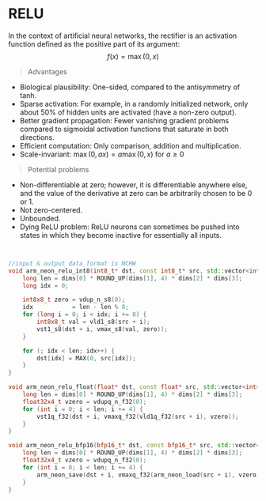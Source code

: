 # RELU
In the context of artificial neural networks, the rectifier is an activation function defined as the positive part of its argument:
$$f(x)=\max(0, x)$$

> Advantages
- Biological plausibility: One-sided, compared to the antisymmetry of tanh.
- Sparse activation: For example, in a randomly initialized network, only about 50% of hidden units are activated (have a non-zero output).
- Better gradient propagation: Fewer vanishing gradient problems compared to sigmoidal activation functions that saturate in both directions.
- Efficient computation: Only comparison, addition and multiplication.
- Scale-invariant: $\max(0,ax)=a\max(0,x)\text{ for }a\geq 0$
  
> Potential problems
- Non-differentiable at zero; however, it is differentiable anywhere else, and the value of the derivative at zero can be arbitrarily chosen to be 0 or 1.
- Not zero-centered.
- Unbounded.
- Dying ReLU problem: ReLU neurons can sometimes be pushed into states in which they become inactive for essentially all inputs. 
```cpp


//input & output data_format is NCHW
void arm_neon_relu_int8(int8_t* dst, const int8_t* src, std::vector<int> dims) {
    long len = dims[0] * ROUND_UP(dims[1], 4) * dims[2] * dims[3];
    long idx = 0;

    int8x8_t zero = vdup_n_s8(0);
    idx           = len - len % 8;
    for (long i = 0; i < idx; i += 8) {
        int8x8_t val = vld1_s8(src + i);
        vst1_s8(dst + i, vmax_s8(val, zero));
    }

    for (; idx < len; idx++) {
        dst[idx] = MAX(0, src[idx]);
    }
}

void arm_neon_relu_float(float* dst, const float* src, std::vector<int> dims) {
    long len = dims[0] * ROUND_UP(dims[1], 4) * dims[2] * dims[3];
    float32x4_t vzero = vdupq_n_f32(0);
    for (int i = 0; i < len; i += 4) {
        vst1q_f32(dst + i, vmaxq_f32(vld1q_f32(src + i), vzero));
    }
}

void arm_neon_relu_bfp16(bfp16_t* dst, const bfp16_t* src, std::vector<int> dims) {
    long len = dims[0] * ROUND_UP(dims[1], 4) * dims[2] * dims[3];
    float32x4_t vzero = vdupq_n_f32(0);
    for (int i = 0; i < len; i += 4) {
        arm_neon_save(dst + i, vmaxq_f32(arm_neon_load(src + i), vzero));
    }
}
```